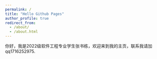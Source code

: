```yaml
---
permalink: /
title: "Hello Github Pages"
author_profile: true
redirect_from: 
  - /about/
  - /about.html
---
```

你好，我是2022级软件工程专业学生张书栋，欢迎来到我的主页，联系我请加qq1716252975.
